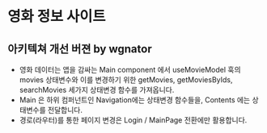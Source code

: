 # 영화 정보 사이트

## 아키텍쳐 개선 버젼 by wgnator

- 영화 데이터는 앱을 감싸는 Main component 에서 useMovieModel 훅의 movies 상태변수와 이를 변경하기 위한 getMovies, getMoviesByIds, searchMovies 세가지 상태변경 함수를 가져옵니다.
- Main 은 하위 컴퍼넌트인 Navigation에는 상태변경 함수들을, Contents 에는 상태변수를 전달합니다.
- 경로(라우터)를 통한 페이지 변경은 Login / MainPage 전환에만 활용합니다.

